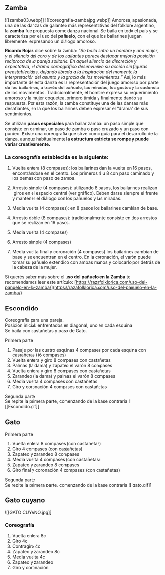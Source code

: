 ## Zamba
![[zamba03.webp]]
![[coreografia-zambajpg.webp]]
Amorosa, apasionada, una de las danzas de galanteo más representativas del folklore argentino, la **zamba** fue propuesta como danza nacional. Se baila en todo el país y se caracteriza por el uso del **pañuelo**, con el que los bailarines juegan libremente  expresando un diálogo amoroso.

**Ricardo Rojas** dice sobre la zamba: _“Se baila entre un hombre y una mujer, y el silencio del coro y de los bailantes parece destacar mejor la posición recíproca de la pareja solitaria. En aquel silencio de discreción y expectativa, el drama coreográfico desenvuelve su acción sin figuras preestablecidas, dejando librada a la inspiración del momento la interpretación del asunto y la gracia de los movimientos.”_ Así, lo más importante de esta danza es la representación del juego amoroso por parte de los bailarines, a través del pañuelo, las miradas, los gestos y la cadencia de los movimientos. Tradicionalmente, el hombre expresa su requerimiento amoroso y la mujer coquetea, primero tímida y finalmente dando su respuesta. Por esta razón, la zamba constituye una de las danzas más desafiantes, en la que los bailarines deben expresar el “drama” de sus sentimientos.

Se utilizan **pasos especiales** para bailar zamba: un paso simple que consiste en caminar, un paso de zamba o paso cruzado y un paso con punteo. Existe una coreografía que sirve como guía para el desarrollo de la danza, aunque habitualmente **la estructura estricta se rompe y puede variar creativamente.**

### La coreografía establecida es la siguiente: 

1. Vuelta entera (8 compases): los bailarines dan la vuelta en 16 pasos, encontrándose en el centro. Los primeros 4 u 8 con paso caminado y los demás con paso de zamba.
    
2. Arresto simple (4 compases): utilizando 8 pasos, los bailarines realizan  giros en el espacio central (ver gráfico). Deben darse siempre el frente y mantener el diálogo con los pañuelos y las miradas.
    
3. Media vuelta (4 compases): en 8 pasos los bailarines cambian de base.
    
4. Arresto doble (8 compases): tradicionalmente consiste en dos arrestos que se realizan en 16 pasos.
    
5. Media vuelta (4 compases)
    
6. Arresto simple (4 compases)
    
7. Media vuelta final y coronación (4 compases) los bailarines cambian de base y se encuentran en el centro. En la coronación, el varón puede tomar su pañuelo extendido con ambas manos y colocarlo por detrás de la cabeza de la mujer.
    

Si querés saber más sobre el **uso del pañuelo en la Zamba** te recomendamos leer este artículo: [https://razafolklorica.com/uso-del-panuelo-en-la-zamba/](https://razafolklorica.com/uso-del-panuelo-en-la-zamba/)
## Escondido
Coreografía para una pareja.  
Posición inicial: enfrentados en diagonal, uno en cada esquina  
Se baila con castañetas y paso de Gato.

Primera parte  
1) Pasaje por las cuatro esquinas 4 compases por cada esquina con castañetas (16 compases)  
2) Vuelta entera y giro 8 compases con castañetas  
3) Palmas (la dama) y zapateo el varón 8 compases  
4) Vuelta entera y giro 8 compases con castañetas  
5) Zarandeo (la dama) y palmas el varón 8 compases  
6) Media vuelta 4 compases con castañetas  
7) Giro y coronación 4 compases con castañetas

Segunda parte  
Se repite la primera parte, comenzando de la base contraria
![[Escondido.gif]]

## Gato
Primera parte  
1) Vuelta entera 8 compases (con castañetas)  
2) Giro 4 compases (con castañetas)  
3) Zapateo y zarandeo 8 compases  
4) Media vuelta 4 compases (con castañetas)  
5) Zapateo y zarandeo 8 compases  
6) Giro final y coronación 4 compases (con castañetas)

Segunda parte  
Se repite la primera parte, comenzando de la base contraria
![[gato.gif]]
## Gato cuyano
![[GATO CUYANO.jpg]]

 ### Coreografía
 
1. Vuelta entera 8c
2. Giro 4c
3. Contragiro 4c
4. Zapateo y zarandeo 8c
5. Media vuelta 4c
6. Zapateo y zarandeo 
7. Giro y coronación 